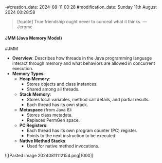 -#creation_date:  2024-08-11 00:28
#modification_date: Sunday 11th August 2024 00:28:58
> [!quote] True friendship ought never to conceal what it thinks.
> — Jerome
#### JMM (Java Memory Model)
#JMM
- **Overview**: Describes how threads in the Java programming language interact through memory and what behaviors are allowed in concurrent execution.
- **Memory Types**:
  - **Heap Memory**:
    - Stores objects and class instances.
    - Shared among all threads.
  - **Stack Memory**:
    - Stores local variables, method call details, and partial results.
    - Each thread has its own stack.
  - **Metaspace** (from Java 8):
    - Stores class metadata.
    - Replaces PermGen space.
  - **PC Registers**:
    - Each thread has its own program counter (PC) register.
    - Points to the next instruction to be executed.
  - **Native Method Stacks**:
    - Used for native method invocations.

![[Pasted image 20240811112154.png|1000]]